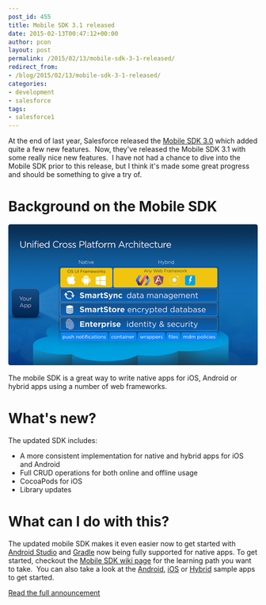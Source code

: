 ```yaml
---
post_id: 455
title: Mobile SDK 3.1 released
date: 2015-02-13T00:47:12+00:00
author: pcon
layout: post
permalink: /2015/02/13/mobile-sdk-3-1-released/
redirect_from:
- /blog/2015/02/13/mobile-sdk-3-1-released/
categories:
- development
- salesforce
tags:
- salesforce1
---
```

At the end of last year, Salesforce released the [Mobile SDK 3.0](https://developer.salesforce.com/blogs/engineering/2014/11/cross-platform-apps-salesforce-mobile-sdk-web-components.html "Mobile SDK 3.0") which added quite a few new features.  Now, they've released the Mobile SDK 3.1 with some really nice new features.  I have not had a chance to dive into the Mobile SDK prior to this release, but I think it's made some great progress and should be something to give a try of.

# Background on the Mobile SDK

![Mobile SDK Unified Cross Platform Architecture](/assets/img/2015/02/13/architecture.png)

The mobile SDK is a great way to write native apps for iOS, Android or hybrid apps using a number of web frameworks.

# What's new?

The updated SDK includes:

* A more consistent implementation for native and hybrid apps for iOS and Android
* Full CRUD operations for both online and offline usage
* CocoaPods for iOS
* Library updates

# What can I do with this?

The updated mobile SDK makes it even easier now to get started with [Android Studio](http://developer.android.com/tools/studio/index.html) and [Gradle](https://gradle.org/) now being fully supported for native apps. To get started, checkout the [Mobile SDK wiki page](https://developer.salesforce.com/page/Mobile_SDK) for the learning path you want to take.  You can also take a look at the [Android](https://github.com/forcedotcom/SalesforceMobileSDK-Android/tree/master/native/SampleApps/SmartSyncExplorer), [iOS](https://github.com/forcedotcom/SalesforceMobileSDK-iOS/tree/master/native/SampleApps/SmartSyncExplorer) or [Hybrid](https://developer.salesforce.com/blogs/engineering/2014/11/cross-platform-apps-salesforce-mobile-sdk-web-components.html) sample apps to get started.

[Read the full announcement](https://developer.salesforce.com/blogs/engineering/2015/02/salesforce-mobile-sdk-3-1-unified-app-architecture-brings-unparalleled-flexibility.html)